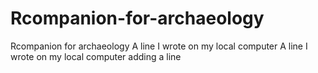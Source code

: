 # Rcompanion-for-archaeology
Rcompanion for archaeology
A line I wrote on my local computer
A line I wrote on my local computer
adding a line
